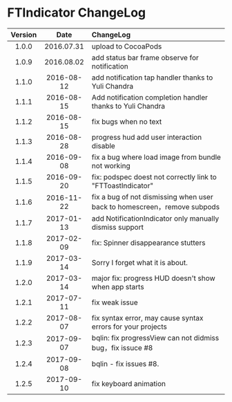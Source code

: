 # FTIndicator ChangeLog

| Version | Date | ChangeLog |
| :--------: | :--------: | :-------- |
|1.0.0|2016.07.31|upload to CocoaPods|
|1.0.9|2016.08.02|add status bar frame observe for notification|
|1.1.0|2016-08-12|add notification tap handler thanks to Yuli Chandra|
|1.1.1|2016-08-15|Add notification completion handler thanks to Yuli Chandra|
|1.1.2|2016-08-15|fix bugs when no text|
|1.1.3|2016-08-28|progress hud add user interaction disable|
|1.1.4|2016-09-08|fix a bug where load image from bundle not working|
|1.1.5|2016-09-20|fix: podspec doest not correctly link to "FTToastIndicator"|
|1.1.6|2016-11-22|fix a bug of not dismissing when user back to homescreen，remove subpods|
|1.1.7|2017-01-13|add NotificationIndicator only manually dismiss support|
|1.1.8|2017-02-09|fix: Spinner disappearance stutters|
|1.1.9|2017-03-14|Sorry I forget what it is about.|
|1.2.0|2017-03-14|major fix: progress HUD doesn't show when app starts|
|1.2.1|2017-07-11|fix weak issue|
|1.2.2|2017-08-07|fix syntax error, may cause syntax errors for your projects|
|1.2.3|2017-09-07|bqlin: fix progressView can not didmiss bug，fix issuce #8|
|1.2.4|2017-09-08|bqlin - fix issues #8.|
|1.2.5|2017-09-10|fix keyboard animation|


